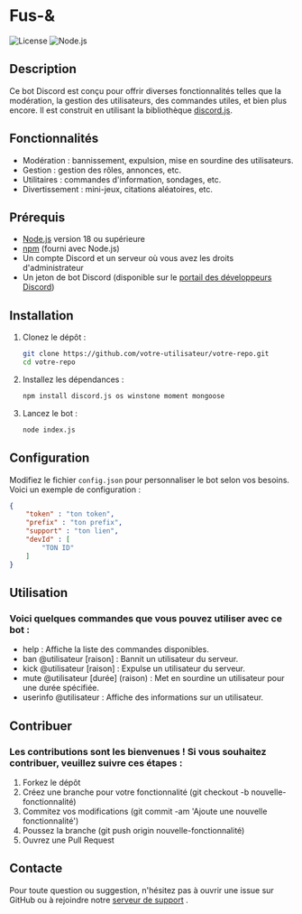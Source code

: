 # Fus-&

![License](https://img.shields.io/github/license/votre-utilisateur/votre-repo)
![Node.js](https://img.shields.io/badge/node.js-v14.0.0-blue)

## Description

Ce bot Discord est conçu pour offrir diverses fonctionnalités telles que la modération, la gestion des utilisateurs, des commandes utiles, et bien plus encore. Il est construit en utilisant la bibliothèque [discord.js](https://discord.js.org/).

## Fonctionnalités

- Modération : bannissement, expulsion, mise en sourdine des utilisateurs.
- Gestion : gestion des rôles, annonces, etc.
- Utilitaires : commandes d'information, sondages, etc.
- Divertissement : mini-jeux, citations aléatoires, etc.

## Prérequis

- [Node.js](https://nodejs.org/) version 18 ou supérieure
- [npm](https://www.npmjs.com/) (fourni avec Node.js)
- Un compte Discord et un serveur où vous avez les droits d'administrateur
- Un jeton de bot Discord (disponible sur le [portail des développeurs Discord](https://discord.com/developers/applications))

## Installation

1. Clonez le dépôt :

    ```bash
    git clone https://github.com/votre-utilisateur/votre-repo.git
    cd votre-repo
    ```

2. Installez les dépendances :

    ```bash
    npm install discord.js os winstone moment mongoose
    ```

3. Lancez le bot :

    ```bash
    node index.js
    ```

## Configuration

Modifiez le fichier `config.json` pour personnaliser le bot selon vos besoins. Voici un exemple de configuration :

```json
{
    "token" : "ton token",
    "prefix" : "ton prefix",
    "support" : "ton lien",
    "devId" : [
        "TON ID"
    ]
}
```

## Utilisation

### Voici quelques commandes que vous pouvez utiliser avec ce bot :

- help : Affiche la liste des commandes disponibles.
- ban @utilisateur [raison] : Bannit un utilisateur du serveur.
- kick @utilisateur [raison] : Expulse un utilisateur du serveur.
- mute @utilisateur [durée] (raison) : Met en sourdine un utilisateur pour une durée spécifiée.
- userinfo @utilisateur : Affiche des informations sur un utilisateur.

## Contribuer

### Les contributions sont les bienvenues ! Si vous souhaitez contribuer, veuillez suivre ces étapes :

1. Forkez le dépôt
2. Créez une branche pour votre fonctionnalité (git checkout -b nouvelle-fonctionnalité)
3. Commitez vos modifications (git commit -am 'Ajoute une nouvelle fonctionnalité')
4. Poussez la branche (git push origin nouvelle-fonctionnalité)
5. Ouvrez une Pull Request

## Contacte 

Pour toute question ou suggestion, n'hésitez pas à ouvrir une issue sur GitHub ou à rejoindre notre [serveur de support](https://discord/com/invite/jekhYmtNvD) .
